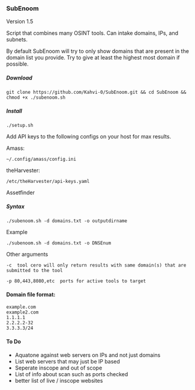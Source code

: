### SubEnoom

Version 1.5



Script that combines many OSINT tools. Can intake domains, IPs, and subnets. 

By default SubEnoom will try to only show domains that are present in the domain list you provide. Try to give at least the highest most domain if possible. 


##### Download

```
git clone https://github.com/Kahvi-0/SubEnoom.git && cd SubEnoom && chmod +x ./subenoom.sh
```

##### Install

```
./setup.sh
```

Add API keys to the following configs on your host for max results.

Amass:
```
~/.config/amass/config.ini
```
theHarvester:
```
/etc/theHarvester/api-keys.yaml
```
Assetfinder


##### Syntax

```
./subenoom.sh -d domains.txt -o outputdirname
```

Example

```
./subenoom.sh -d domains.txt -o DNSEnum 
```

Other arguments

```
-c  tool cero will only return results with same domain(s) that are submitted to the tool

-p 80,443,8080,etc  ports for active tools to target
```



#### Domain file format:

```
example.com
example2.com
1.1.1.1
2.2.2.2-32
3.3.3.3/24
```

#### To Do

- Aquatone against web servers on IPs and not just domains
- List web servers that may just be IP based
- Seperate inscope and out of scope
- List of info about scan such as ports checked
- better list of live / inscope websites
